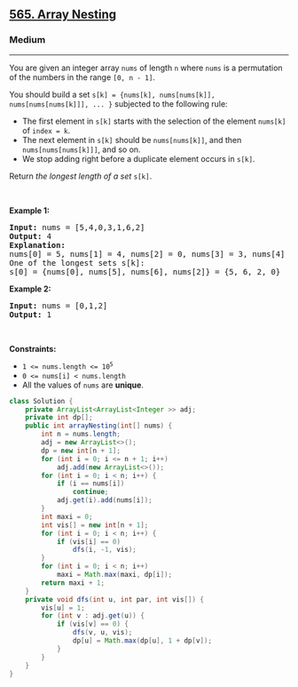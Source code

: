 <h2><a href="https://leetcode.com/problems/array-nesting">565. Array Nesting</a></h2><h3>Medium</h3><hr><p>You are given an integer array <code>nums</code> of length <code>n</code> where <code>nums</code> is a permutation of the numbers in the range <code>[0, n - 1]</code>.</p>

<p>You should build a set <code>s[k] = {nums[k], nums[nums[k]], nums[nums[nums[k]]], ... }</code> subjected to the following rule:</p>

<ul>
	<li>The first element in <code>s[k]</code> starts with the selection of the element <code>nums[k]</code> of <code>index = k</code>.</li>
	<li>The next element in <code>s[k]</code> should be <code>nums[nums[k]]</code>, and then <code>nums[nums[nums[k]]]</code>, and so on.</li>
	<li>We stop adding right before a duplicate element occurs in <code>s[k]</code>.</li>
</ul>

<p>Return <em>the longest length of a set</em> <code>s[k]</code>.</p>

<p>&nbsp;</p>
<p><strong class="example">Example 1:</strong></p>

<pre>
<strong>Input:</strong> nums = [5,4,0,3,1,6,2]
<strong>Output:</strong> 4
<strong>Explanation:</strong> 
nums[0] = 5, nums[1] = 4, nums[2] = 0, nums[3] = 3, nums[4] = 1, nums[5] = 6, nums[6] = 2.
One of the longest sets s[k]:
s[0] = {nums[0], nums[5], nums[6], nums[2]} = {5, 6, 2, 0}
</pre>

<p><strong class="example">Example 2:</strong></p>

<pre>
<strong>Input:</strong> nums = [0,1,2]
<strong>Output:</strong> 1
</pre>

<p>&nbsp;</p>
<p><strong>Constraints:</strong></p>

<ul>
	<li><code>1 &lt;= nums.length &lt;= 10<sup>5</sup></code></li>
	<li><code>0 &lt;= nums[i] &lt; nums.length</code></li>
	<li>All the values of <code>nums</code> are <strong>unique</strong>.</li>
</ul>

```java
class Solution {
    private ArrayList<ArrayList<Integer >> adj;
    private int dp[];
    public int arrayNesting(int[] nums) {
        int n = nums.length;
        adj = new ArrayList<>();
        dp = new int[n + 1];
        for (int i = 0; i <= n + 1; i++)
            adj.add(new ArrayList<>());
        for (int i = 0; i < n; i++) {
            if (i == nums[i])
                continue;
            adj.get(i).add(nums[i]);
        }
        int maxi = 0;
        int vis[] = new int[n + 1];
        for (int i = 0; i < n; i++) {
            if (vis[i] == 0)
                dfs(i, -1, vis);
        }
        for (int i = 0; i < n; i++)
            maxi = Math.max(maxi, dp[i]);
        return maxi + 1;
    }
    private void dfs(int u, int par, int vis[]) {
        vis[u] = 1;
        for (int v : adj.get(u)) {
            if (vis[v] == 0) {
                dfs(v, u, vis);
                dp[u] = Math.max(dp[u], 1 + dp[v]);
            }
        }
    }
}
```
